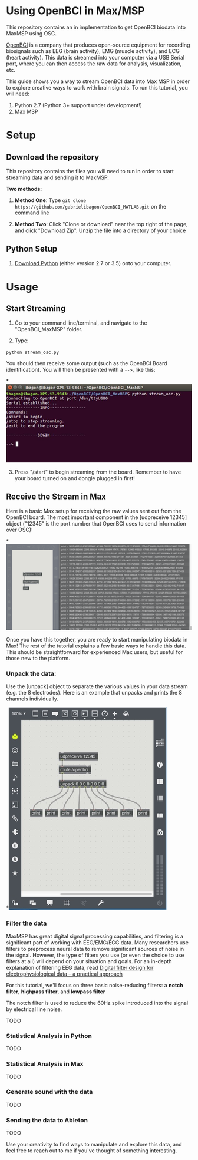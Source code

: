 Using OpenBCI in Max/MSP
==========================

This repository contains an in implementation to get OpenBCI biodata into MaxMSP using OSC.

[OpenBCI](http://openbci.com/) is a company that produces open-source equipment for recording biosignals such as EEG (brain activity), EMG (muscle activity), and ECG (heart activity). This data is streamed into your computer via a USB Serial port, where you can then access the raw data for analysis, visualization, etc.

This guide shows you a way to stream OpenBCI data into Max MSP in order to explore creative ways to work with brain signals. To run this tutorial, you will need:

1. Python 2.7 (Python 3+ support under development!)
2. Max MSP

# Setup
## Download the repository
This repository contains the files you will need to run in order to start streaming data and sending it to MaxMSP. 

**Two methods:** 

  1. **Method One**: Type `git clone https://github.com/gabrielibagon/OpenBCI_MATLAB.git` on the command line

  2. **Method Two**: Click "Clone or download" near the top right of the page, and click "Download Zip". Unzip the file into a directory of your choice

## Python Setup
  1. [Download Python](https://www.python.org/downloads/) (either version 2.7 or 3.5) onto your computer.

# Usage
## Start Streaming
1. Go to your command line/terminal, and navigate to the "OpenBCI_MaxMSP" folder.

2. Type:

  `python stream_osc.py`

  You should then receive some output (such as the OpenBCI Board identification). You will then be presented with a `-->`, like this:

  *![osc_terminal](./Pictures/osc_terminal.jpg)

  	
3. Press "/start" to begin streaming from the board. Remember to have your board turned on and dongle plugged in first!

## Receive the Stream in Max

Here is a basic Max setup for receiving the raw values sent out from the OpenBCI board. The most important component in the [udpreceive 12345] object ("12345" is the port number that OpenBCI uses to send information over OSC):

  *![max_receive](./Pictures/max_receive.gif)

Once you have this together, you are ready to start manipulating biodata in Max! The rest of the tutorial explains a few basic ways to handle this data. This should be straightforward for experienced Max users, but useful for those new to the platform.

### Unpack the data: 

Use the [unpack] object to separate the various values in your data stream (e.g. the 8 electrodes). Here is an example that unpacks and prints the 8 channels individually.

  *![unpack](./Pictures/unpack.jpg)

### Filter the data

MaxMSP has great digital signal processing capabilities, and filtering is a significant part of working with EEG/EMG/ECG data. Many researchers use filters to preprocess neural data to remove significant sources of noise in the signal. However, the type of filters you use (or even the choice to use filters at all) will depend on your situation and goals. For an in-depth explanation of filtering EEG data, read [Digital filter design for electrophysiological data – a practical  approach](http://www.ncbi.nlm.nih.gov/pubmed/25128257)

For this tutorial, we'll focus on three basic noise-reducing filters: a **notch filter**, **highpass filter**, and **lowpass filter**

The notch filter is used to reduce the 60Hz spike introduced into the signal by electrical line noise.

TODO

### Statistical Analysis in Python
TODO

### Statistical Analysis in Max
TODO

### Generate sound with the data
TODO

### Sending the data to Ableton
TODO

Use your creativity to find ways to manipulate and explore this data, and feel free to reach out to me if you've thought of something interesting.

